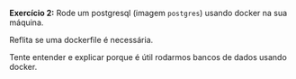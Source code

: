**Exercício 2:** Rode um postgresql (imagem `postgres`) usando docker na sua máquina.

Reflita se uma dockerfile é necessária. 

Tente entender e explicar porque é útil rodarmos bancos de dados usando docker.